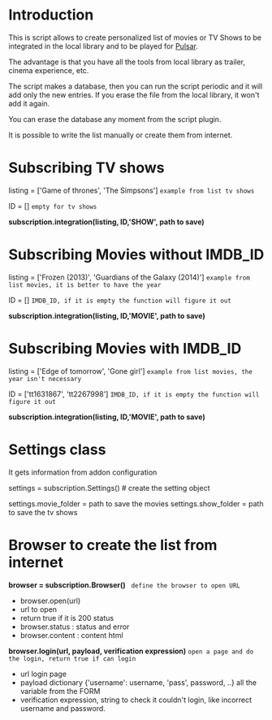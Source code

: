 Introduction
===================
This is script allows to create personalized list of movies or TV Shows to be integrated in the local library and to be played for [Pulsar](https://github.com/steeve/plugin.video.pulsar).

The advantage is that you have all the tools from local library as trailer, cinema experience, etc.

The script makes a database, then you can run the script periodic and it will add only the new entries.  If you erase the file from the local library, it won't add it again.

You can erase the database any moment from the script plugin.  

It is possible to write the list manually or create them from internet.

Subscribing TV shows
===================
listing = ['Game of thrones', 'The Simpsons']  `example from list tv shows`

ID = [] `empty for tv shows`

**subscription.integration(**listing, ID,'SHOW', path to save**)**

Subscribing Movies without IMDB_ID
===================================
listing = ['Frozen (2013)', 'Guardians of the Galaxy (2014)'] `example from list movies, it is better to have the year`

ID = [] `IMDB_ID, if it is empty the function will figure it out`

**subscription.integration(**listing, ID,'MOVIE', path to save**)**

Subscribing Movies with IMDB_ID
===============================
listing = ['Edge of tomorrow', 'Gone girl']  `example from list movies, the year isn't necessary`

ID = ['tt1631867', 'tt2267998'] `IMDB_ID, if it is empty the function will figure it out`

**subscription.integration(**listing, ID,'MOVIE', path to save**)**


Settings class
===============
It gets information from addon configuration

settings = subscription.Settings() # create the setting object

settings.movie_folder = path to save the movies
settings.show_folder = path to save the tv shows


Browser to create the list from internet
============================================
**browser = subscription.Browser()**  ` define the browser to open URL`
* browser.open(url)
* url to open
* return true if it is 200 status
* browser.status : status and error
* browser.content : content html

**browser.login(**url, payload, verification expression**)** `open a page and do the login, return true if can login`

* url login page
* payload dictionary {'username': username, 'pass', password, ..} all the variable from the FORM
* verification expression, string to check it couldn't login, like incorrect username and password.

